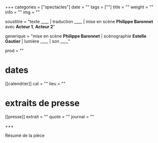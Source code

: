 +++
categories = ["spectacles"]
date = ""
tags = [""]
title = ""
weight = ""
info = ""
img = ""

soustitre = "texte ____ | traduction ____ | mise en scène __Philippe Baronnet__<br>avec __Acteur 1__, __Acteur 2__"

generique = "mise en scène __Philippe Baronnet__ | scénographie __Estelle Gautier__ | lumière ____ | son ____"

prod = ""

# dates
[[calendrier]]
  cal = ""
  lieu = ""

# extraits de presse
[[presse]]
  extrait = ""
  quote = ""
  journal = ""

+++

Résumé de la pièce
